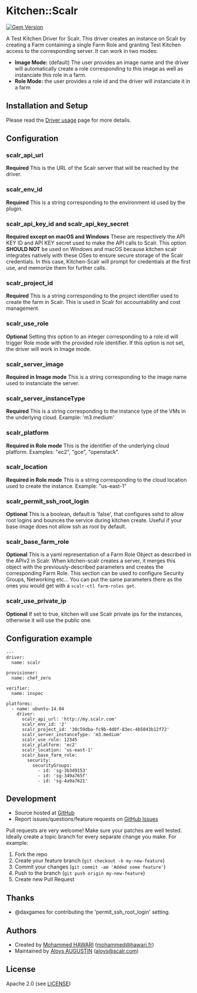 # <a name="title"></a> Kitchen::Scalr

[![Gem Version](https://badge.fury.io/rb/kitchen-scalr.svg)](https://badge.fury.io/rb/kitchen-scalr)

A Test Kitchen Driver for Scalr. This driver creates an instance on Scalr by creating a Farm containing a single Farm Role and granting Test Kitchen access to the corresponding server. It can work in two modes:
* **Image Mode:** (default) The user provides an image name and the driver will automatically create a role corresponding to this image as well as instanciate this role in a farm.
* **Role Mode:** the user provides a role id and the driver will instanciate it in a farm

## <a name="installation"></a> Installation and Setup

Please read the [Driver usage][driver_usage] page for more details.

## <a name="config"></a> Configuration
### scalr_api_url
**Required** This is the URL of the Scalr server that will be reached by the driver.
### scalr_env_id
**Required** This is a string corresponding to the environment id used by the plugin.
### scalr_api_key_id and scalr_api_key_secret
**Required except on macOS and Windows** These are respectively the API KEY ID and API KEY secret used to make the API calls to Scalr. This option **SHOULD NOT** be used on Windows and macOS because kitchen scalr integrates natively with these OSes to ensure secure storage of the Scalr credentials. In this case, Kitchen-Scalr will prompt for credentials at the first use, and memorize them for further calls.
### scalr_project_id
**Required** This is a string corresponding to the project identifier used to create the farm in Scalr. This is used in Scalr for accountability and cost management.
### scalr_use_role
**Optional** Setting this option to an integer corresponding to a role id will trigger Role mode with the provided role identifier. If this option is not set, the driver will work in Image mode.
### scalr_server_image
**Required in Image mode** This is a string corresponding to the image name used to instanciate the server.
### scalr_server_instanceType
**Required** This is a string corresponding to the instance type of the VMs in the underlying cloud. Example: 'm3.medium'
### scalr_platform
**Required in Role mode** This is the identifier of the underlying cloud platform. Examples: "ec2", "gce", "openstack".
### scalr_location
**Required in Role mode** This is a string corresponding to the cloud location used to create the instance. Example: "us-east-1"
### scalr_permit_ssh_root_login
**Optional** This is a boolean, default is 'false', that configures sshd to allow root logins and bounces the service during kitchen create. Useful if your base image does not allow ssh as root by default.
### scalr_base_farm_role
**Optional** This is a yaml representation of a Farm Role Object as described in the APIv2 in Scalr. When kitchen-scalr creates a server, it merges this object with the previously-described parameters and creates the corresponding Farm Role. This section can be used to configure Security Groups, Networking etc... You can put the same parameters there as the ones you would get with a `scalr-ctl farm-roles get`.
### scalr_use_private_ip
**Optional** If set to true, kitchen will use Scalr private ips for the instances, otherwise it will use the public one.
## Configuration example
    ---
    driver:
      name: scalr

    provisioner:
      name: chef_zero
    
    verifier:
      name: inspec

    platforms:
      - name: ubuntu-14.04
        driver:
          scalr_api_url: 'http://my.scalr.com'
          scalr_env_id: '2'
          scalr_project_id: '30c59dba-fc9b-4d0f-83ec-4b5043b12f72'
          scalr_server_instanceType: 'm3.medium'
          scalr_use_role: 12345
          scalr_platform: 'ec2'
          scalr_location: 'us-east-1'
          scalr_base_farm_role:
            security:
              securityGroups:
                - id: 'sg-3b3d9153'
                - id: 'sg-349a765f'
                - id: 'sg-4a9a7621'

## <a name="development"></a> Development

* Source hosted at [GitHub][repo]
* Report issues/questions/feature requests on [GitHub Issues][issues]

Pull requests are very welcome! Make sure your patches are well tested.
Ideally create a topic branch for every separate change you make. For
example:

1. Fork the repo
2. Create your feature branch (`git checkout -b my-new-feature`)
3. Commit your changes (`git commit -am 'Added some feature'`)
4. Push to the branch (`git push origin my-new-feature`)
5. Create new Pull Request

## <a name="thanks"></a> Thanks

- @daxgames for contributing the 'permit_ssh_root_login' setting.

## <a name="authors"></a> Authors

- Created by [Mohammed HAWARI][author] (<mohammed@hawari.fr>)
- Maintained by [Aloys AUGUSTIN][maintainer] (<aloys@scalr.com>)

## <a name="license"></a> License

Apache 2.0 (see [LICENSE][license])


[author]:           https://github.com/momohawari
[maintainer]:       https://github.com/aloysaugustin
[issues]:           https://github.com/scalr-integrations/kitchen-scalr/issues
[license]:          https://github.com/scalr-integrations/kitchen-scalr/blob/master/LICENSE
[repo]:             https://github.com/scalr-integrations/kitchen-scalr
[driver_usage]:     http://kitchen.ci/docs/getting-started/adding-platform
[chef_omnibus_dl]:  http://www.chef.io/chef/install/

